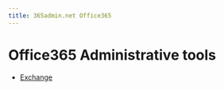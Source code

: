 ```yaml
---
title: 365admin.net Office365 
---
```


# Office365 Administrative tools

- [Exchange](./exchange)

